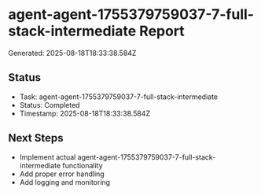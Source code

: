 # agent-agent-1755379759037-7-full-stack-intermediate Report

Generated: 2025-08-18T18:33:38.584Z

## Status
- Task: agent-agent-1755379759037-7-full-stack-intermediate
- Status: Completed
- Timestamp: 2025-08-18T18:33:38.584Z

## Next Steps
- Implement actual agent-agent-1755379759037-7-full-stack-intermediate functionality
- Add proper error handling
- Add logging and monitoring
